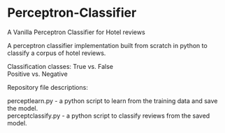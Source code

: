 # Perceptron-Classifier

A Vanilla Perceptron Classifier for Hotel reviews

A perceptron classifier implementation built from scratch in python to classify a corpus of hotel reviews.

Classification classes:
True vs. False <br/>
Positive vs. Negative

Repository file descriptions:

perceptlearn.py - a python script to learn from the training data and save the model.  
perceptclassify.py - a python script to classify reviews from the saved model.
